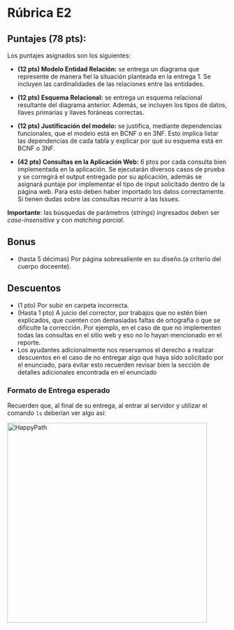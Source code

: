 # Rúbrica E2

## Puntajes (78 pts): 

Los puntajes asignados son los siguientes:

- **(12 pts) Modelo Entidad Relación:** se entrega un diagrama que represente de manera fiel la situación planteada en la entrega 1. Se incluyen las cardinalidades de las relaciones entre las entidades.

- **(12 pts) Esquema Relacional:** se entrega un esquema relacional resultante del diagrama anterior. Además, se incluyen los tipos de datos, llaves primarias y llaves foráneas correctas. 

- **(12 pts) Justificación del modelo:** se justifica, mediante dependencias funcionales, que el modelo está en BCNF o en 3NF. Esto implica listar las dependencias de cada tabla y explicar por qué su esquema está en BCNF o 3NF.

- **(42 pts) Consultas en la Aplicación Web:** 6 ptos por cada consulta bien implementada en la aplicación. Se ejecutarán diversos casos de prueba y se corregirá el output entregado por su aplicación, además se asignará puntaje por implementar el tipo de input solicitado dentro de la página web. Para esto deben haber importado los datos correctamente. Si tienen dudas sobre las consultas recurrir a las Issues.

 **Importante**: las búsquedas de parámetros (_strings_) ingresados deben ser _case-insensitive_ y con _matching parcial_.

 ## Bonus

- (hasta 5 décimas) Por página sobresaliente en su diseño.(a criterio del cuerpo doceente).

## Descuentos

- (1 pto) Por subir en carpeta incorrecta.
- (Hasta 1 pto) A juicio del corrector, por trabajos que no estén bien explicados, que cuenten con demasiadas faltas de ortografía o que se dificulte la corrección. Por ejemplo, en el caso de que no implementen todas las consultas en el sitio web y eso no lo hayan mencionado en el reporte.
- Los ayudantes adicionalmente nos reservamos el derecho a realizar descuentos en el caso de no entregar algo que haya sido solicitado por el enunciado, para evitar esto recuerden revisar bien la sección de detalles adicionales encontrada en el enunciado

### Formato de Entrega esperado

Recuerden que, al final de su entrega, al entrar al servidor y utilizar el comando ```ls``` deberían ver algo así:


<img width="457" alt="HappyPath" src="https://user-images.githubusercontent.com/37157550/116116000-a80b2d80-a688-11eb-8b7e-d7cb6517d7fd.png">
